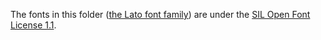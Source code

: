 The fonts in this folder ([the Lato font family](http://www.latofonts.com/lato-free-fonts/)) are under the [SIL Open Font License 1.1](http://scripts.sil.org/OFL).

